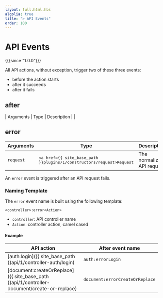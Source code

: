 ```yaml
---
layout: full.html.hbs
algolia: true
title: "> API Events"
order: 100
---
```



# API Events

{{{since "1.0.0"}}}

All API actions, without exception, trigger two of these three events: 

* before the action starts
* after it succeeds
* after it fails


## after

| Arguments | Type | Description |
|
## error

| Arguments | Type | Description |
|-----------|------|-------------|
| `request` | <pre><a href={{ site_base_path }}plugins/1/constructors/request>Request</a></pre> | The normalized API request |

An `error` event is triggered after an API request fails.

### Naming Template

The `error` event name is built using the following template:

`<controller>:error<Action>`

* `controller`: API controller name
* `Action`: controller action, camel cased

#### Example

| API action | After event name |
|------------|------------------|
| [auth:login]({{ site_base_path }}api/1/controller-auth/login) | `auth:errorLogin` |
| [document:createOrReplace]({{ site_base_path }}api/1/controller-document/create-or-replace) | `document:errorCreateOrReplace` |
